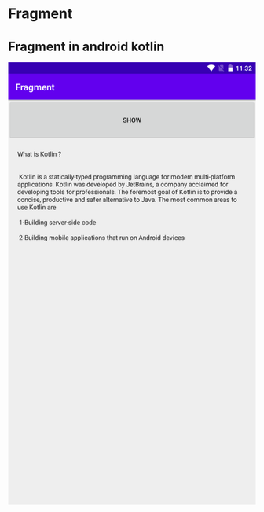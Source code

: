 # Fragment
<h1 style="font-size:25px">Fragment in android kotlin</h1>
<img src="scr001.png" alt="Fragment in android kotlin" title="Fragment" widht="500px" height="900px"/>
